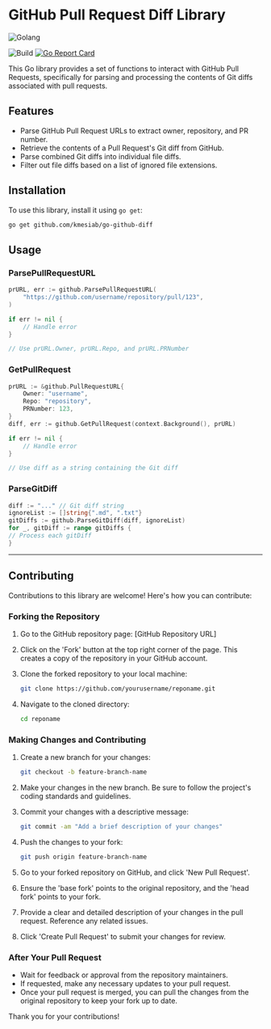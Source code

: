 # GitHub Pull Request Diff Library

![Golang](https://img.shields.io/badge/Go-00add8.svg?labelColor=171e21&style=for-the-badge&logo=go)

![Build](https://github.com/kmesiab/go-github-diff/actions/workflows/go.yml/badge.svg)
[![Go Report Card](https://goreportcard.com/badge/github.com/kmesiab/go-github-diff)](https://goreportcard.com/report/github.com/kmesiab/go-github-diff)

This Go library provides a set of functions to interact with GitHub Pull
Requests, specifically for parsing and processing the contents of Git
diffs associated with pull requests.

## Features

- Parse GitHub Pull Request URLs to extract owner, repository, and PR number.
- Retrieve the contents of a Pull Request's Git diff from GitHub.
- Parse combined Git diffs into individual file diffs.
- Filter out file diffs based on a list of ignored file extensions.

## Installation

To use this library, install it using `go get`:

```bash
go get github.com/kmesiab/go-github-diff
```

## Usage

### ParsePullRequestURL

```go
prURL, err := github.ParsePullRequestURL(
    "https://github.com/username/repository/pull/123", 
)

if err != nil {
    // Handle error
}

// Use prURL.Owner, prURL.Repo, and prURL.PRNumber
```

### GetPullRequest

```go
prURL := &github.PullRequestURL{
    Owner: "username",
    Repo: "repository",
    PRNumber: 123,
}
diff, err := github.GetPullRequest(context.Background(), prURL)

if err != nil {
    // Handle error
}

// Use diff as a string containing the Git diff
```

### ParseGitDiff

```go
diff := "..." // Git diff string
ignoreList := []string{".md", ".txt"}
gitDiffs := github.ParseGitDiff(diff, ignoreList)
for _, gitDiff := range gitDiffs {
// Process each gitDiff
}
```

---

## Contributing

Contributions to this library are welcome! Here's how you can contribute:

### Forking the Repository

1. Go to the GitHub repository page: [GitHub Repository URL]
2. Click on the 'Fork' button at the top right corner of the page. This creates
a copy
of the repository in your GitHub account.
3. Clone the forked repository to your local machine:

   ```bash
   git clone https://github.com/yourusername/reponame.git
   ```

4. Navigate to the cloned directory:

   ```bash
   cd reponame
   ```

### Making Changes and Contributing

1. Create a new branch for your changes:

   ```bash
   git checkout -b feature-branch-name
   ```

2. Make your changes in the new branch. Be sure to follow the project's coding
standards and guidelines.
3. Commit your changes with a descriptive message:

   ```bash
   git commit -am "Add a brief description of your changes"
   ```

4. Push the changes to your fork:

   ```bash
   git push origin feature-branch-name
   ```

5. Go to your forked repository on GitHub, and click 'New Pull Request'.
6. Ensure the 'base fork' points to the original repository, and the 'head fork'
points to your fork.
7. Provide a clear and detailed description of your changes in the pull request.
Reference any related issues.
8. Click 'Create Pull Request' to submit your changes for review.

### After Your Pull Request

- Wait for feedback or approval from the repository maintainers.
- If requested, make any necessary updates to your pull request.
- Once your pull request is merged, you can pull the changes from the original
repository to keep your fork up to date.

Thank you for your contributions!
